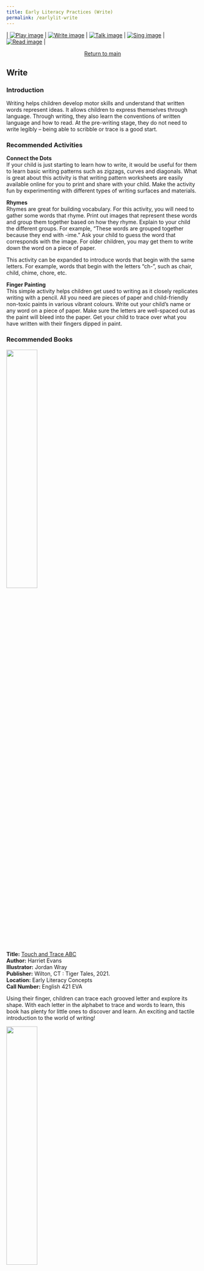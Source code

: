 ```yaml
---
title: Early Literacy Practices (Write)
permalink: /earlylit-write
---
```

| [![Play image](/images/diyresources/preschool/EarlyReadPrac_Play.png)](/earlylit-play) | [![Write image](/images/diyresources/preschool/EarlyReadPrac_Write.png)](/earlylit-write) | [![Talk image](/images/diyresources/preschool/EarlyReadPrac_Talk.png)](/earlylit-talk) | [![Sing image](/images/diyresources/preschool/EarlyReadPrac_Sing.png)](/earlylit-sing) | [![Read image](/images/diyresources/preschool/EarlyReadPrac_Read.png)](/earlylit-read) |

<p style="text-align: center;"><a href="/diy-resources/preschool/preschool-main">Return to main</a></p>

## **Write**

### **Introduction**

Writing helps children develop motor skills and understand that written words represent ideas. It allows children to express themselves through language. Through writing, they also learn the conventions of written language and how to read. At the pre-writing stage, they do not need to write legibly – being able to scribble or trace is a good start.

### **Recommended Activities**

**Connect the Dots** <br>
If your child is just starting to learn how to write, it would be useful for them to learn basic writing patterns such as zigzags, curves and diagonals. What is great about this activity is that writing pattern worksheets are easily available online for you to print and share with your child. Make the activity fun by experimenting with different types of writing surfaces and materials.

**Rhymes** <br>
Rhymes are great for building vocabulary. For this activity, you will need to gather some words that rhyme. Print out images that represent these words and group them together based on how they rhyme. Explain to your child the different groups. For example, “These words are grouped together because they end with -ime.” Ask your child to guess the word that corresponds with the image. For older children, you may get them to write down the word on a piece of paper. 

This activity can be expanded to introduce words that begin with the same letters. For example, words that begin with the letters “ch-”, such as chair, child, chime, chore, etc.

**Finger Painting** <br>
This simple activity helps children get used to writing as it closely replicates writing with a pencil. All you need are pieces of paper and child-friendly non-toxic paints in various vibrant colours. Write out your child’s name or any word on a piece of paper. Make sure the letters are well-spaced out as the paint will bleed into the paper. Get your child to trace over what you have written with their fingers dipped in paint. 

### **Recommended Books**

<img src="/images/diyresources/preschool/touch%20and%20trace%20abc.jpeg" style="width:40%">

**Title:** [Touch and Trace ABC](https://catalogue.nlb.gov.sg/cgi-bin/spydus.exe/ENQ/WPAC/BIBENQ?SETLVL=&amp;BRN=205528241) <br>
**Author:** Harriet Evans <br>
**Illustrator:** Jordan Wray <br>
**Publisher:** Wilton, CT : Tiger Tales, 2021. <br>
**Location:** Early Literacy Concepts <br>
**Call Number:** English 421 EVA<br>

Using their finger, children can trace each grooved letter and explore its shape. With each letter in the alphabet to trace and words to learn, this book has plenty for little ones to discover and learn. An exciting and tactile introduction to the world of writing!

<img src="/images/diyresources/preschool/the%20cows%20on%20the%20bus.jpeg" style="width:40%">

**Title:** [The Cows on The Bus: a Sing-along Action Rhyme!](https://catalogue.nlb.gov.sg/cgi-bin/spydus.exe/ENQ/WPAC/BIBENQ?SETLVL=&amp;BRN=205384382) <br>
**Author:** Georgiana Deutsch <br>
**Illustrator:** Valerie Sindelar <br>
**Publisher:** Wilton, CT : Tiger Tales, 2021. ©2021 <br>
**Location:** Early Literacy Sense &amp; Sensations <br>
**Call Number:** English DEU <br>

Join the cows on the bus in this hilarious mixed-up rhyme! With sturdy tabs to pull that reveal a surprise on every page, this is the perfect book to make little learners giggle!

<img src="/images/diyresources/preschool/theo%20thesaurus.jpeg" alt="theo thesaurus" style="width:40%">

**Title:** [Theo Thesaurus: The Dinosaur Who Loved Big Words](https://catalogue.nlb.gov.sg/cgi-bin/spydus.exe/ENQ/WPAC/BIBENQ?SETLVL=&amp;BRN=205471252) <br>
**Author:** Shelli R. Johannes <br>
**Illustrator:** Michael Moran <br>
**Publisher:** New York : Philomel Books, 2021. <br>
**Location:** Early Literacy Picture Books <br>
**Call Number:** English JOH <br>

Theo TheSaurus is a little dino who loves words--the bigger the better! And he's determined to share that love with his new classmates in his new school, no matter that they don't understand him at first. But when a trip to the athenaeum (also known as the library) becomes a visit to the auditorium instead, and a suggestion to play conceal-and-search (or hide-and-seek) only earns him looks of confusion, Theo realizes that misinterpretations can actually just be plain confusing! It's only when his newfound friends find a way to show they care that Theo learns that sometimes, there are things more important than words.

In this sweet and funny book filled with bright art, a brand-new dino character, and a full glossary of big words at the end, readers have tons of fun--and learn some new words along the way! It's FANCY NANCY for the dino-loving set!

<img src="/images/diyresources/preschool/every%20little%20letter.jpeg" alt="every little letter" style="width:40%">

**Title:** [Every Little Letter](https://catalogue.nlb.gov.sg/cgi-bin/spydus.exe/ENQ/WPAC/BIBENQ?SETLVL=&amp;BRN=205242819) <br>
**Author:** Deborah Underwood <br>
**Illustrator:** Joy Hwang  <br>
**Publisher:** New York : Dial Books for Young Readers, \[2020\] ©2020 <br>
**Location:** Early Literacy Picture Books <br>
**Call Number:** English UND <br>
**OverDrive Link:** [https://nlb.overdrive.com/media/5091890](https://nlb.overdrive.com/media/5091890) <br>

Small h has always lived with the other H’s in a city surrounded by walls that keep them safe. At least, that’s what the big H’s say. But one day, a hole in the wall reveals someone new on the other side. When little h and little i meet, they make a small word with big meaning: “hi!” The other H’s find out, though. They fill the hole. But it won’t be enough to keep these little letters apart–or twenty-four of their newest friends. Every Little Letter shows how even the smallest among us can make a big impact, and how a single act of friendship can inspire whole communities to come together. How do you tear down walls? With words, at first. Then brick by brick.

*All synopses taken from the respective publishers. The book covers are the copyright of the respective publishing companies.*

**For more activities and book recommendations, click [here](/files/preschool/Early%20Literacy%20Practices_Compiled.pdf).**